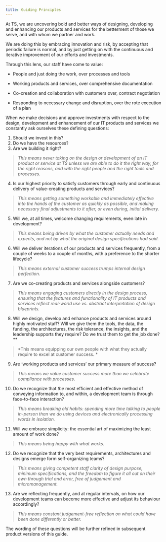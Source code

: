 ```yaml
---
title: Guiding Principles
---
```


At TS, we are uncovering bold and better ways of designing, developing and enhancing our products and services for the betterment of those we serve, and with whom we partner and work.

We are doing this by embracing innovation and risk, by accepting that periodic failure is normal, and by just getting on with the continuous and iterative improvement of our efforts and investments.

Through this lens, our staff have come to value:

* People and just doing the work, over processes and tools

* Working products and services, over comprehensive documentation

* Co-creation and collaboration with customers over, contract negotiation

* Responding to necessary change and disruption, over the rote execution of a plan

When we make decisions and approve investments with respect to the design, development and enhancement of our IT products and services we constantly ask ourselves these defining questions:

1. Should we invest in this? 
2. Do we have the resources? 
3. Are we building it right?

> *This means never taking on the design or development of an IT product or service at TS unless we are able to do it the right way, for the right reasons, and with the right people and the right tools and processes.*

4. Is our highest priority to satisfy customers through early and continuous delivery of value-creating products and services?

> *This means getting something workable and immediately effective into the hands of the customer as quickly as possible, and making necessary final adjustments to it after, or even during, initial delivery.*

5. Will we, at all times, welcome changing requirements, even late in development?

> *This means being driven by what the customer actually needs and expects, and not by what the original design specifications had said.*

6. Will we deliver iterations of our products and services frequently, from a couple of weeks to a couple of months, with a preference to the shorter lifecycle?

> *This means external customer success trumps internal design perfection.*

7. Are we co-creating products and services alongside customers?

> *This means engaging customers directly in the design process, ensuring that the features and functionality of IT products and services reflect real-world use vs. abstract interpretation of design blueprints.*

8. Will we design, develop and enhance products and services around highly motivated staff? Will we give them the tools, the data, the funding, the architectures, the risk tolerance, the insights, and the leadership supports they require? Do we trust them to get the job done?**

> *This means equipping our own people with what they actually require to excel at customer success. *

9. Are ‘working products and services’ our primary measure of success?

> *This means we value customer success more than we celebrate compliance with processes.*

10. Do we recognize that *the* most efficient and effective method of conveying information to, and within, a development team is through face-to-face interaction?

> *This means breaking old habits: spending more time talking to people in-person than we do using devices and electronically processing words in isolation.*

11.  Will we embrace simplicity: the essential art of maximizing the least amount of work done?

> *This means being happy with what works.*

12. Do we recognize that the very best requirements, architectures and designs emerge form self-organizing teams?

> *This means giving competent staff clarity of design purpose, minimum specifications, and the freedom to figure it all out on their own through trial and error, free of judgement and micromanagement.*

13.  Are we reflecting frequently, and at regular intervals, on how our development teams can become more effective and adjust its behaviour accordingly?

> *This means constant judgement-free reflection on what could have been done differently or better.*

The wording of these questions will be further refined in subsequent product versions of this guide.

